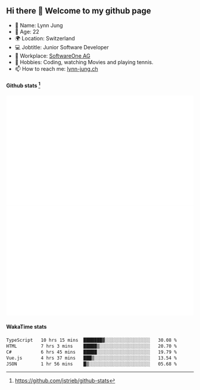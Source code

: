 ## Hi there 👋 Welcome to my github page

- 🧑 Name: Lynn Jung
- 🔞 Age: 22
- 🌍 Location: Switzerland
- 💻 Jobtitle: Junior Software Developer
- 🏢 Workplace: [SoftwareOne AG](https://www.softwareone.com/)
- 🎾 Hobbies: Coding, watching Movies and playing tennis.
- 📫 How to reach me: [lynn-jung.ch](https://lynn-jung.ch/)


#### Github stats [^1]
![](https://github.com/lynn-jung/github-stats/blob/master/generated/overview.svg)  ![](https://github.com/lynn-jung/github-stats/blob/master/generated/languages.svg)


#### WakaTime stats
<!--START_SECTION:waka-->
```text
TypeScript   10 hrs 15 mins  ███████▓░░░░░░░░░░░░░░░░░   30.08 % 
HTML         7 hrs 3 mins    █████▒░░░░░░░░░░░░░░░░░░░   20.70 % 
C#           6 hrs 45 mins   █████░░░░░░░░░░░░░░░░░░░░   19.79 % 
Vue.js       4 hrs 37 mins   ███▒░░░░░░░░░░░░░░░░░░░░░   13.54 % 
JSON         1 hr 56 mins    █▒░░░░░░░░░░░░░░░░░░░░░░░   05.68 % 
```
<!--END_SECTION:waka-->

[^1]: https://github.com/jstrieb/github-stats
